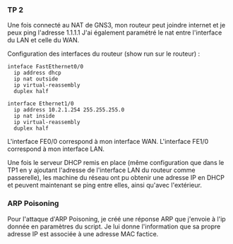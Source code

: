 ### TP 2

Une fois connecté au NAT de GNS3, mon routeur peut joindre internet et je peux ping l'adresse 1.1.1.1
J'ai également paramétré le nat entre l'interface du LAN et celle du WAN.

Configuration des interfaces du routeur (show run sur le routeur) :

```
inteface FastEthernet0/0
  ip address dhcp
  ip nat outside
  ip virtual-reassembly
  duplex half

interface Ethernet1/0
  ip address 10.2.1.254 255.255.255.0
  ip nat inside
  ip virtual-reassembly
  duplex half
```
L'interface FE0/0 correspond à mon interface WAN.
L'interface FE1/0 correspond à mon interface LAN.

Une fois le serveur DHCP remis en place (même configuration que dans le TP1 en y ajoutant l'adresse de l'interface LAN du routeur comme passerelle), les machine du réseau ont pu obtenir une adresse IP en DHCP et peuvent maintenant se ping entre elles, ainsi qu'avec l'extérieur.


### ARP Poisoning

Pour l'attaque d'ARP Poisoning, je créé une réponse ARP que j'envoie à l'ip donnée en paramètres du script.
Je lui donne l'information que sa propre adresse IP est associée à une adresse MAC factice.
